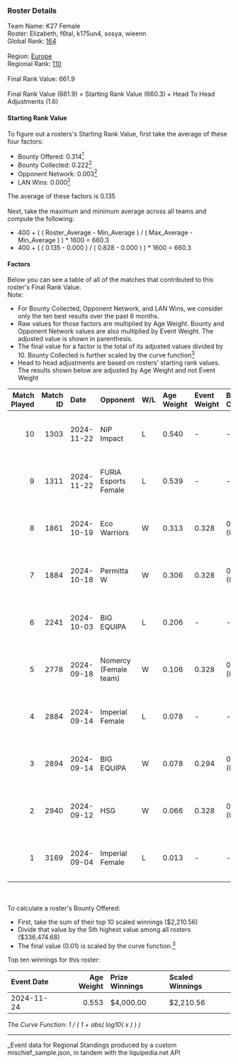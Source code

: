 ### Roster Details<br />
Team Name: K27 Female<br />
Roster: Elizabeth, f6tal, k175un4, sosya, wieenn<br />
Global Rank: [164](../../standings_global_2025_03_01.md)<br />
<br />
Region: [Europe]( ../../standings_europe_2025_03_01.md)<br />
Regional Rank: [110]( ../../standings_europe_2025_03_01.md)<br />
<br />
Final Rank Value:  661.9<br />
<br />
Final Rank Value (661.9) = Starting Rank Value (660.3) + Head To Head Adjustments (1.6)<br />

#### Starting Rank Value<br />
To figure out a rosters's Starting Rank Value, first take the average of these four factors:<br />
- Bounty Offered: 0.314[<sup>1</sup>](#table2)
- Bounty Collected: 0.222[<sup>2</sup>](#table1)
- Opponent Network: 0.003[<sup>2</sup>](#table1)
- LAN Wins: 0.000[<sup>2</sup>](#table1)

The average of these factors is 0.135<br />
<br />
Next, take the maximum and minimum average across all teams and compute the following:<br />
- 400 + ( ( Roster_Average - Min_Average ) / ( Max_Average - Min_Average ) ) * 1600 = 660.3
- 400 + ( ( 0.135 - 0.000 ) / ( 0.828 - 0.000 ) ) * 1600 = 660.3


#### Factors<br />
Below you can see a table of all of the matches that contributed to this roster's Final Rank Value.<br />
Note:<br />

- For Bounty Collected, Opponent Network, and LAN Wins, we consider only the ten best results over the past 6 months.
- Raw values for those factors are multiplied by Age Weight. Bounty and Opponent Network values are also multiplied by Event Weight. The adjusted value is shown in parenthesis.
- The final value for a factor is the total of its adjusted values divided by 10. Bounty Collected is further scaled by the curve function[<sup>3</sup>](#curveFunction)
- Head to head adjustments are based on rosters' starting rank values. The results shown below are adjusted by Age Weight and not Event Weight
<span id="table1"></span><br />


| Match Played | Match ID | Date       | Opponent              | W/L | Age Weight | Event Weight | Bounty Collected | Opponent Network | LAN Wins  | H2H Adj. | Roster                                   |
| -: | -: | :- | :- | :- | :- | :- | :- | :- | :- | -: | :- |
|           10 |     1303 | 2024-11-22 | NIP Impact            | L   | 0.540      | -            | -                | -                | -         |    -7.84 | Elizabeth, f6tal, k175un4, sosya, wieenn |
|            9 |     1311 | 2024-11-22 | FURIA Esports Female  | L   | 0.539      | -            | -                | -                | -         |    -2.54 | Elizabeth, f6tal, k175un4, sosya, wieenn |
|            8 |     1861 | 2024-10-19 | Eco Warriors          | W   | 0.313      | 0.328        | 0.022 (0.002)    | 0.191 (0.020)    | 0 (0.000) |     6.52 | Elizabeth, f6tal, k175un4, sosya, wieenn |
|            7 |     1884 | 2024-10-18 | Permitta W            | W   | 0.306      | 0.328        | 0.003 (0.000)    | 0.042 (0.004)    | 0 (0.000) |     4.26 | Elizabeth, f6tal, k175un4, sosya, wieenn |
|            6 |     2241 | 2024-10-03 | BIG EQUIPA            | L   | 0.206      | -            | -                | -                | -         |    -2.39 | Elizabeth, f6tal, k175un4, sosya, wieenn |
|            5 |     2778 | 2024-09-18 | Nomercy (Female team) | W   | 0.106      | 0.328        | 0.002 (0.000)    | 0.070 (0.002)    | 0 (0.000) |     1.41 | Elizabeth, f6tal, k175un4, sosya, wieenn |
|            4 |     2884 | 2024-09-14 | Imperial Female       | L   | 0.078      | -            | -                | -                | -         |    -0.32 | Elizabeth, f6tal, k175un4, sosya, wieenn |
|            3 |     2894 | 2024-09-14 | BIG EQUIPA            | W   | 0.078      | 0.294        | 0.021 (0.000)    | 0.073 (0.002)    | 0 (0.000) |     1.56 | Elizabeth, f6tal, k175un4, sosya, wieenn |
|            2 |     2940 | 2024-09-12 | HSG                   | W   | 0.066      | 0.328        | 0.002 (0.000)    | 0.032 (0.001)    | 0 (0.000) |     0.96 | Elizabeth, f6tal, k175un4, sosya, wieenn |
|            1 |     3169 | 2024-09-04 | Imperial Female       | L   | 0.013      | -            | -                | -                | -         |    -0.05 | Elizabeth, f6tal, k175un4, sosya, wieenn |

<br />
<span id="table2"></span><br />
To calculate a roster's Bounty Offered:<br />

- First, take the sum of their top 10 scaled winnings ($2,210.56)
- Divide that value by the 5th highest value among all rosters ($336,474.68)
- The final value (0.01) is scaled by the curve function.[<sup>3</sup>](#curveFunction)

Top ten winnings for this roster:<br />

| Event Date | Age Weight | Prize Winnings | Scaled Winnings |
| :- | -: | :- | :- |
| 2024-11-24 |      0.553 | $4,000.00      | $2,210.56       |


<span id="curveFunction"></span>_The Curve Function: 1 / ( 1 + abs( log10( x ) ) )_<br />

---
_Event data for Regional Standings produced by a custom mischief_sample.json, in tandem with the liquipedia.net API<br />

